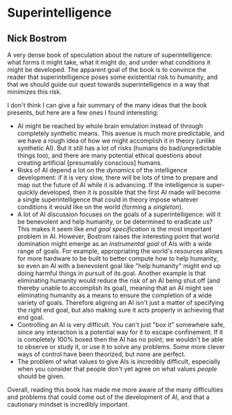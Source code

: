 # Superintelligence
## Nick Bostrom

A very dense book of speculation about the nature of superintelligence: what forms it might take, what it might do, and under what conditions it might be developed.
The apparent goal of the book is to convince the reader that superintelligence poses some existential risk to humanity, and that we should guide our quest towards superintelligence in a way that minimizes this risk.

I don't think I can give a fair summary of the many ideas that the book presents, but here are a few ones I found interesting:
- AI might be reached by whole brain emulation instead of through completely synthetic means. This avenue is much more predictable, and we have a rough idea of how we might accomplish it in theory (unlike synthetic AI). But it still has a lot of risks (humans do bad/unpredictable things too), and there are many potential ethical questions about creating artificial [presumably conscious] humans.
- Risks of AI depend a lot on the _dynamics_ of the intelligence development: if it is very slow, there will be lots of time to prepare and map out the future of AI while it is advancing. If the intelligence is super-quickly developed, then it is possible that the first AI made will become a single superintelligence that could in theory impose whatever conditions it would like on the world (forming a _singleton_).
- A lot of AI discussion focuses on the goals of a superintelligence: will it be benevolent and help humanity, or be determined to eradicate us?
 This makes it seem like _end goal specification_ is the most important problem in AI.
 However, Bostrom raises the interesting point that world domination might emerge as an _instrumental goal_ of AIs with a wide range of goals.
 For example, appropriating the world's resources allows for more hardware to be built to better compute how to help humanity, so even an AI with a benevolent goal like "help humanity" might end up doing harmful things in pursuit of its goal.
 Another example is that eliminating humanity would reduce the risk of an AI being shut off (and thereby unable to accomplish its goal),
 meaning that an AI might see eliminating humanity as a means to ensure the completion of a wide variety of goals.
 Therefore aligning an AI isn't just a matter of specifying the right end goal, but also making sure it acts properly in achieving that end goal.
- Controlling an AI is very difficult.
 You can't just "box it" somewhere safe, since any interaction is a potential way for it to escape confinement. If it is completely 100% boxed then the AI has no point; we wouldn't be able to observe or study it, or use it to solve any problems.
 Some more clever ways of control have been theorized, but none are perfect.
- The problem of what values to give AIs is incredibly difficult, especially when you consider that people don't yet agree on what values _people_ should be given.

Overall, reading this book has made me more aware of the many difficulties and problems that could come out of the development of AI, and that a cautionary mindset is incredibly important.
